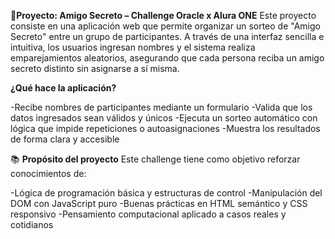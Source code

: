 🎁**Proyecto: Amigo Secreto – Challenge Oracle x Alura ONE**
Este proyecto consiste en una aplicación web que permite organizar un sorteo de "Amigo Secreto" entre un grupo de participantes. A través de una interfaz sencilla e intuitiva, los usuarios ingresan nombres y el sistema realiza emparejamientos aleatorios, asegurando que cada persona reciba un amigo secreto distinto sin asignarse a sí misma.

**¿Qué hace la aplicación?**

-Recibe nombres de participantes mediante un formulario
-Valida que los datos ingresados sean válidos y únicos
-Ejecuta un sorteo automático con lógica que impide repeticiones o autoasignaciones
-Muestra los resultados de forma clara y accesible

📚 **Propósito del proyecto**
Este challenge tiene como objetivo reforzar conocimientos de:

-Lógica de programación básica y estructuras de control
-Manipulación del DOM con JavaScript puro
-Buenas prácticas en HTML semántico y CSS responsivo
-Pensamiento computacional aplicado a casos reales y cotidianos
